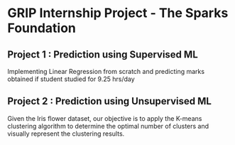 # GRIP Internship Project - The Sparks Foundation

## Project 1 : Prediction using Supervised ML

Implementing Linear Regression from scratch and predicting marks obtained if student studied for 9.25 hrs/day

## Project 2 : Prediction using Unsupervised ML

Given the Iris flower dataset, our objective is to apply the K-means clustering algorithm to determine the optimal number of clusters and visually represent the clustering results.

